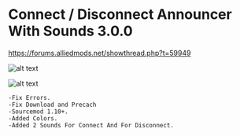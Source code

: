 # Connect / Disconnect Announcer With Sounds 3.0.0
https://forums.alliedmods.net/showthread.php?t=59949

![alt text](https://github.com/oqyh/Connect-Announcer-With-Sounds/blob/main/images/connect.png?raw=true)

![alt text](https://github.com/oqyh/Connect-Announcer-With-Sounds/blob/main/images/disconnect.png?raw=true)

```
-Fix Errors.
-Fix Download and Precach
-Sourcemod 1.10+.
-Added Colors.
-Added 2 Sounds For Connect And For Disconnect.
```
